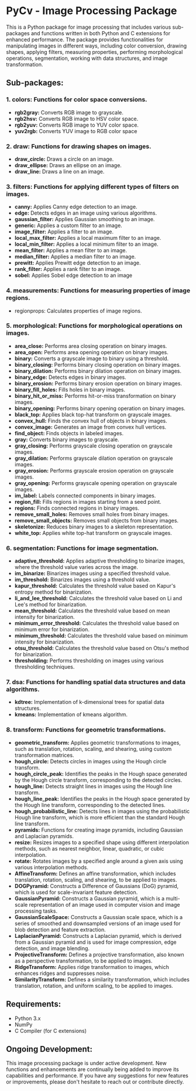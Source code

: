 # PyCv - Image Processing Package

This is a Python package for image processing that includes various sub-packages and 
functions written in both Python and C extensions for enhanced performance. 
The package provides functionalities for manipulating images in different ways, 
including color conversion, drawing shapes, applying filters, measuring properties, 
performing morphological operations, segmentation, working with data structures, 
and image transformation.

## Sub-packages:

### 1. colors: Functions for color space conversions.

* **rgb2gray:** Converts RGB image to grayscale.
* **rgb2hsv:** Converts RGB image to HSV color space.
* **rgb2yuv:** Converts RGB image to YUV color space.
* **yuv2rgb:** Converts YUV image to RGB color space

### 2. draw: Functions for drawing shapes on images.

* **draw_circle:** Draws a circle on an image.
* **draw_ellipse:** Draws an ellipse on an image.
* **draw_line:** Draws a line on an image.

### 3. filters: Functions for applying different types of filters on images.

* **canny:** Applies Canny edge detection to an image.
* **edge:** Detects edges in an image using various algorithms.
* **gaussian_filter:** Applies Gaussian smoothing to an image.
* **generic:** Applies a custom filter to an image.
* **image_filter:** Applies a filter to an image.
* **local_max_filter:** Applies a local maximum filter to an image.
* **local_min_filter:** Applies a local minimum filter to an image.
* **mean_filter:** Applies a mean filter to an image.
* **median_filter:** Applies a median filter to an image.
* **prewitt:** Applies Prewitt edge detection to an image.
* **rank_filter:** Applies a rank filter to an image.
* **sobel:** Applies Sobel edge detection to an image

### 4. measurements: Functions for measuring properties of image regions.

* regionprops: Calculates properties of image regions.

### 5. morphological: Functions for morphological operations on images.

* **area_close:** Performs area closing operation on binary images.
* **area_open:** Performs area opening operation on binary images.
* **binary:** Converts a grayscale image to binary using a threshold.
* **binary_closing:** Performs binary closing operation on binary images.
* **binary_dilation:** Performs binary dilation operation on binary images.
* **binary_edge:** Detects edges in binary images.
* **binary_erosion:** Performs binary erosion operation on binary images.
* **binary_fill_holes:** Fills holes in binary images.
* **binary_hit_or_miss:** Performs hit-or-miss transformation on binary images.
* **binary_opening:** Performs binary opening operation on binary images.
* **black_top:** Applies black top-hat transform on grayscale images.
* **convex_hull:** Finds the convex hull of objects in binary images.
* **convex_image:** Generates an image from convex hull vertices.
* **find_object:** Finds objects in labeled images.
* **gray:** Converts binary images to grayscale.
* **gray_closing:** Performs grayscale closing operation on grayscale images.
* **gray_dilation:** Performs grayscale dilation operation on grayscale images.
* **gray_erosion:** Performs grayscale erosion operation on grayscale images.
* **gray_opening:** Performs grayscale opening operation on grayscale images.
* **im_label:** Labels connected components in binary images.
* **region_fill:** Fills regions in images starting from a seed point.
* **regions:** Finds connected regions in binary images.
* **remove_small_holes:** Removes small holes from binary images.
* **remove_small_objects:** Removes small objects from binary images.
* **skeletonize:** Reduces binary images to a skeleton representation.
* **white_top:** Applies white top-hat transform on grayscale images.

### 6. segmentation: Functions for image segmentation.

* **adaptive_threshold:** Applies adaptive thresholding to binarize images, where the threshold value varies across the image.
* **im_binarize:** Binarizes images using a specified threshold value.
* **im_threshold:** Binarizes images using a threshold value.
* **kapur_threshold:** Calculates the threshold value based on Kapur's entropy method for binarization.
* **li_and_lee_threshold:** Calculates the threshold value based on Li and Lee's method for binarization.
* **mean_threshold:** Calculates the threshold value based on mean intensity for binarization.
* **minimum_error_threshold:** Calculates the threshold value based on minimum error for binarization.
* **minimum_threshold:** Calculates the threshold value based on minimum intensity for binarization.
* **otsu_threshold:** Calculates the threshold value based on Otsu's method for binarization.
* **thresholding:** Performs thresholding on images using various thresholding techniques.

### 7. dsa: Functions for handling spatial data structures and data algorithms.

* **kdtree:** Implementation of k-dimensional trees for spatial data structures.
* **kmeans:** Implementation of kmeans algorithm.

### 8. transform: Functions for geometric transformations.

* **geometric_transform:** Applies geometric transformations to images, such as translation, rotation, scaling, and shearing, using custom transformation matrices.
* **hough_circle:** Detects circles in images using the Hough circle transform.
* **hough_circle_peak:** Identifies the peaks in the Hough space generated by the Hough circle transform, corresponding to the detected circles.
* **hough_line:** Detects straight lines in images using the Hough line transform.
* **hough_line_peak:** Identifies the peaks in the Hough space generated by the Hough line transform, corresponding to the detected lines.
* **hough_probabilistic_line:** Detects lines in images using the probabilistic Hough line transform, which is more efficient than the standard Hough line transform.
* **pyramids:** Functions for creating image pyramids, including Gaussian and Laplacian pyramids.
* **resize:** Resizes images to a specified shape using different interpolation methods, such as nearest neighbor, linear, quadratic, or cubic interpolation.
* **rotate:** Rotates images by a specified angle around a given axis using various interpolation methods.
* **AffineTransform:** Defines an affine transformation, which includes translation, rotation, scaling, and shearing, to be applied to images.
* **DOGPyramid:** Constructs a Difference of Gaussians (DoG) pyramid, which is used for scale-invariant feature detection.
* **GaussianPyramid:** Constructs a Gaussian pyramid, which is a multi-scale representation of an image used in computer vision and image processing tasks.
* **GaussianScaleSpace:** Constructs a Gaussian scale space, which is a series of smoothed and downsampled versions of an image used for blob detection and feature extraction.
* **LaplacianPyramid:** Constructs a Laplacian pyramid, which is derived from a Gaussian pyramid and is used for image compression, edge detection, and image blending.
* **ProjectiveTransform:** Defines a projective transformation, also known as a perspective transformation, to be applied to images.
* **RidgeTransform:** Applies ridge transformation to images, which enhances ridges and suppresses noise.
* **SimilarityTransform:** Defines a similarity transformation, which includes translation, rotation, and uniform scaling, to be applied to images.


## Requirements:
* Python 3.x
* NumPy
* C Compiler (for C extensions)

## Ongoing Development:
This image processing package is under active development. 
New functions and enhancements are continually being added to improve its capabilities and performance. 
If you have any suggestions for new features or improvements, please don't hesitate to reach out or
contribute directly.
